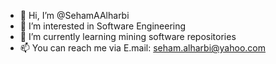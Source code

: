 - 👋 Hi, I’m @SehamAAlharbi
- 👀 I’m interested in Software Engineering
- 🌱 I’m currently learning mining software repositories
- 📫 You can reach me via E.mail: seham.alharbi@yahoo.com
